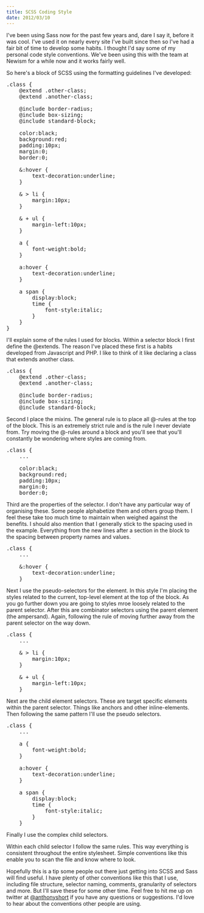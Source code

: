 ```yaml
--- 
title: SCSS Coding Style
date: 2012/03/10
---
```


I've been using Sass now for the past few years and, dare I say it, before it was cool. I've used it on nearly every site I've built since then so I've had a fair bit of time to develop some habits. I thought I'd say some of my personal code style conventions. We've been using this with the team at Newism for a while now and it works fairly well.

So here's a block of SCSS using the formatting guidelines I've developed:

<pre class="prettyprint linenums">
.class {
	@extend .other-class;
	@extend .another-class;

	@include border-radius;
	@include box-sizing;
	@include standard-block;

	color:black;
	background:red;
	padding:10px;
	margin:0;
	border:0;

	&:hover {
		text-decoration:underline;
	}

	& > li {
		margin:10px;
	}

	& + ul {
		margin-left:10px;
	}

	a {
		font-weight:bold;
	}

	a:hover {
		text-decoration:underline;
	}

	a span {
		display:block;
		time {
			font-style:italic;
		}
	}
}
</pre>

I'll explain some of the rules I used for blocks. Within a selector block I first define the @extends. The reason I've placed these first is a habits developed from Javascript and PHP. I like to think of it like declaring a class that extends another class.

<pre class="prettyprint linenums">
.class {
	@extend .other-class;
	@extend .another-class;

	@include border-radius;
	@include box-sizing;
	@include standard-block;
</pre>

Second I place the mixins. The general rule is to place all @-rules at the top of the block. This is an extremely strict rule and is the rule I never deviate from. Try moving the @-rules around a block and you'll see that you'll constantly be wondering where styles are coming from.

<pre class="prettyprint linenums">
.class {
	...

	color:black;
	background:red;
	padding:10px;
	margin:0;
	border:0;
</pre>

Third are the properties of the selector. I don't have any particular way of organising these. Some people alphabetize them and others group them. I feel these take too much time to maintain when weighed against the benefits. I should also mention that I generally stick to the spacing used in the example. Everything from the new lines after a section in the block to the spacing between property names and values.

<pre class="prettyprint linenums">
.class {
	...

	&:hover {
		text-decoration:underline;
	}
</pre>

Next I use the pseudo-selectors for the element. In this style I'm placing the styles related to the current, top-level element at the top of the block. As you go further down you are going to styles mroe loosely related to the parent selector. After this are combinator selectors using the parent element (the ampersand). Again, following the rule of moving further away from the parent selector on the way down.

<pre class="prettyprint linenums">
.class {
	...

	& > li {
		margin:10px;
	}

	& + ul {
		margin-left:10px;
	}
</pre>

Next are the child element selectors. These are target specific elements within the parent selector. Things like anchors and other inline-elements. Then following the same pattern I'll use the pseudo selectors.

<pre class="prettyprint linenums">
.class {
	...

	a {
		font-weight:bold;
	}

	a:hover {
		text-decoration:underline;
	}

	a span {
		display:block;
		time {
			font-style:italic;
		}
	}
</pre>

Finally I use the complex child selectors.

Within each child selector I follow the same rules. This way everything is consistent throughout the entire stylesheet. Simple conventions like this enable you to scan the file and know where to look.

Hopefully this is a tip some people out there just getting into SCSS and Sass will find useful. I have plenty of other conventions like this that I use, including file structure, selector naming, comments, granularity of selectors and more. But I'll save these for some other time. Feel free to hit me up on twitter at [@anthonyshort](http://twitter.com/anthonyshort) if you have any questions or suggestions. I'd love to hear about the conventions other people are using.